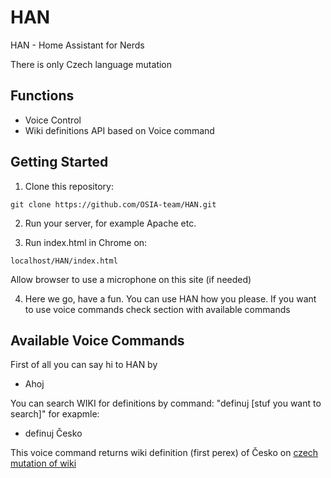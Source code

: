 # HAN
HAN - Home Assistant for Nerds

There is only Czech language mutation

## Functions
* Voice Control
* Wiki definitions API based on Voice command


## Getting Started

1) Clone this repository:
```
git clone https://github.com/OSIA-team/HAN.git
```

2) Run your server, for example Apache etc.

3) Run index.html in Chrome on:
```
localhost/HAN/index.html
```
Allow browser to use a microphone on this site (if needed)

4) Here we go, have a fun. You can use HAN how you please. If you want to use voice commands check section with available commands

## Available Voice Commands
First of all you can say hi to HAN by
  * Ahoj

You can search WIKI for definitions by command: "definuj [stuf you want to search]" for exapmle:
  * definuj Česko

This voice command returns wiki definition (first perex) of Česko on [czech mutation of wiki](https://cs.wikipedia.org/wiki/%C4%8Cesko)
